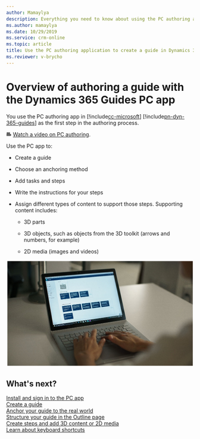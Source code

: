 ```yaml
---
author: Mamaylya
description: Everything you need to know about using the PC authoring application to create a guide in Dynamics 365 Guides.
ms.author: mamaylya
ms.date: 10/29/2019
ms.service: crm-online
ms.topic: article
title: Use the PC authoring application to create a guide in Dynamics 365 Guides
ms.reviewer: v-brycho
---
```


# Overview of authoring a guide with the Dynamics 365 Guides PC app

You use the PC authoring app in [!include[cc-microsoft](../includes/cc-microsoft.md)] [!include[pn-dyn-365-guides](../includes/pn-dyn-365-guides.md)] as the first step in the authoring process. 

![Video camera graphic](media/video-camera.PNG "Video camera graphic") [Watch a video on PC authoring](https://aka.ms/pcauthor).

Use the PC app to:

- Create a guide

- Choose an anchoring method

- Add tasks and steps

- Write the instructions for your steps

- Assign different types of content to support those steps. Supporting content includes:

  - 3D parts
  
  - 3D objects, such as objects from the 3D toolkit (arrows and numbers, for example)
  
  - 2D media (images and videos)
  
![PC authoring](media/pc-authoring.PNG "PC authoring")

## What's next?

[Install and sign in to the PC app](install-sign-in-pc-app.md)<br>
[Create a guide](create-guide.md)<br>
[Anchor your guide to the real world](anchor.md)<br>
[Structure your guide in the Outline page](structure-guide.md)<br>
[Create steps and add 3D content or 2D media](create-steps-assign-media.md)<br>
[Learn about keyboard shortcuts](keyboard-shortcuts-pc-app.md)<br>



